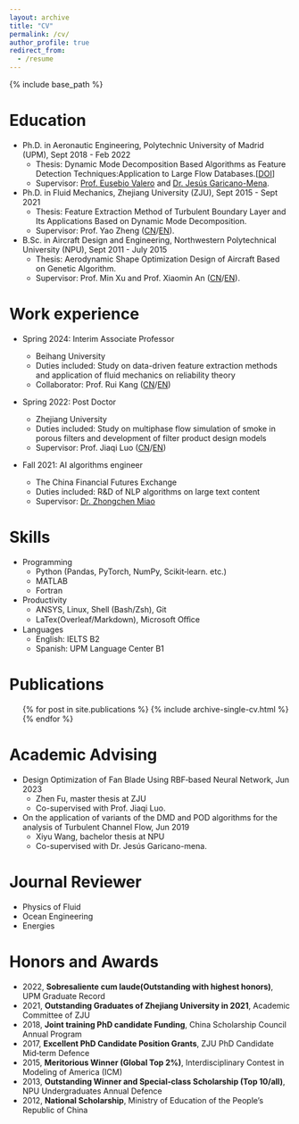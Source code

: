 ```yaml
---
layout: archive
title: "CV"
permalink: /cv/
author_profile: true
redirect_from:
  - /resume
---
```


{% include base_path %}

Education
======
* Ph.D. in Aeronautic Engineering, Polytechnic University of Madrid (UPM), Sept 2018 - Feb 2022
  * Thesis: Dynamic Mode Decomposition Based Algorithms as Feature Detection Techniques:Application to Large Flow Databases.[[DOI](https://doi.org/10.20868/UPM.thesis.69913)]
  * Supervisor: [Prof. Eusebio Valero](https://www.linkedin.com/in/eusebio-valero-b10b7a51/) and [Dr. Jesús Garicano-Mena](https://www.linkedin.com/in/jes%C3%BAs-garicano-mena-84310923/).
* Ph.D. in Fluid Mechanics, Zhejiang University (ZJU), Sept 2015 - Sept 2021
  * Thesis: Feature Extraction Method of Turbulent Boundary Layer and Its Applications Based on Dynamic Mode Decomposition.
  * Supervisor: Prof. Yao Zheng ([CN](https://person.zju.edu.cn/en/YaoZheng)/[EN](https://person.zju.edu.cn/en/0001071)).
* B.Sc. in Aircraft Design and Engineering, Northwestern Polytechnical University (NPU), Sept 2011 - July 2015
  * Thesis: Aerodynamic Shape Optimization Design of Aircraft Based on Genetic Algorithm.
  * Supervisor: Prof. Min Xu and Prof. Xiaomin An ([CN](https://teacher.nwpu.edu.cn/anxiaomin.html)/[EN](https://teacher.nwpu.edu.cn/en/anxiaomin.html)).

Work experience
======
* Spring 2024: Interim Associate Professor
  * Beihang University
  * Duties included: Study on data-driven feature extraction methods and application of fluid mechanics on reliability theory
  * Collaborator: Prof. Rui Kang ([CN](https://shi.buaa.edu.cn/kangrui/zh_CN/index.htm)/[EN](https://ev.buaa.edu.cn/info/1090/2057.htm))

* Spring 2022: Post Doctor
  * Zhejiang University
  * Duties included: Study on multiphase flow simulation of smoke in porous filters and development of filter product design models
  * Supervisor: Prof. Jiaqi Luo ([CN](https://person.zju.edu.cn/0018086)/[EN](https://person.zju.edu.cn/en/0018086))

* Fall 2021: AI algorithms engineer
  * The China Financial Futures Exchange
  * Duties included: R&D of NLP algorithms on large text content
  * Supervisor: [Dr. Zhongchen Miao](https://www.linkedin.com/in/zhongchen-miao-a02b432b/)
  
Skills
======
* Programming
  * Python (Pandas, PyTorch, NumPy, Scikit‑learn. etc.)
  * MATLAB
  * Fortran
* Productivity
  * ANSYS, Linux, Shell (Bash/Zsh), Git
  * LaTex(Overleaf/Markdown), Microsoft Oﬀice
* Languages
  * English: IELTS B2
  * Spanish: UPM Language Center B1

Publications
======
  <ul>{% for post in site.publications %}
    {% include archive-single-cv.html %}
  {% endfor %}</ul>

Academic Advising
======
* Design Optimization of Fan Blade Using RBF‑based Neural Network, Jun 2023
  * Zhen Fu, master thesis at ZJU
  * Co-supervised with Prof. Jiaqi Luo.
* On the application of variants of the DMD and POD algorithms for the analysis of Turbulent Channel Flow, Jun 2019
  * Xiyu Wang, bachelor thesis at NPU
  * Co-supervised with Dr. Jesús Garicano-mena.

Journal Reviewer
======
* Physics of Fluid
* Ocean Engineering
* Energies

Honors and Awards
======
* 2022, **Sobresaliente cum laude(Outstanding with highest honors)**, UPM Graduate Record
* 2021, **Outstanding Graduates of Zhejiang University in 2021**, Academic Committee of ZJU
* 2018, **Joint training PhD candidate Funding**, China Scholarship Council Annual Program
* 2017, **Excellent PhD Candidate Position Grants**, ZJU PhD Candidate Mid‑term Defence
* 2015, **Meritorious Winner (Global Top 2%)**, Interdisciplinary Contest in Modeling of America (ICM)
* 2013, **Outstanding Winner and Special‑class Scholarship (Top 10/all)**, NPU Undergraduates Annual Defence
* 2012, **National Scholarship**, Ministry of Education of the People’s Republic of China
